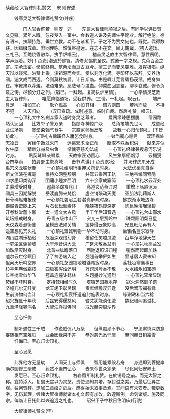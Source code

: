 续藏经   大智律师礼赞文
　宋 则安述

　　钱唐灵芝大智律师礼赞文(并序)

　　　　门人岩香练若　则安　述
　　先禀大智律师顺寂之后。有同学以讳日赞文见嘱。累年未暇。忽夜梦入一室中。会数道人讲及先师生平懿业。解行绝伦。徐有语曰。扶颠持危。垂世立教。功不在诸祖下。子之不为赞文何也。既觉。偶得数联。因缉缀成章。庶同俚咏。然慎终追远。在志不在文。固无愧哉。(初入道场。三礼已。互跪烧香散华。执手炉唱云)。
　　稽首灵芝教主大智律师。慧性夙明。学声远着。妙[〡*臣*责]潜通於佛智。清修允恊於圣仪。式遵一字之规。克荷百金之寄。宗承法密。储贰终南。筑两坛而亘古亘今。撰三记而变风变雅。发挥极唱。纵天辩以谈常。洪赞上乘。浚祖源而会实。爰以剡浮化满。寻印坏以东辞。安养功圆。遽文成而西迈。今则莫秋初启。讳日斯临。由是輙吐芜言载扬茂绩。戒身如在。审雍肃以荐羞。法语难亲。忍悲号而泣血。仰冀曲回慈鉴。聊享哀诚。俯令负笈之俦。尽预分灯之列。(唱已。一拜起。复跪执炉至请)。
　　一心奉请灵芝教主大智律师。
　　唯愿降临道场。受我供养。(三请。一礼起。叹云)。
　　端严具足　　相如其心　　耿介孤高　　心如其相　　谓方则圆　　若拘而放　　不持不犯　　人天归向
　　(叹已宣疏。或别述意。临时自裁。然后礼赞。唱云)。
　　一心顶礼大中名剎弃家入道时身灵芝尊者。
　　爱网缘疎思摆脱　　僧园路熟认迂回　　比方邻子警双亲　　指顾寺神惊广众　　总角笔端先世习　　成童经业试场魁　　黉堂染翰气食牛　　宗裔家师当反敬
　　故我一心归命顶礼。(下皆仿此)。
　　一心顶礼古佛蹊径入廛乞食时身。
　　一钵当衢心喻月　　双环摇处志凌云　　寅缘午饭过朱门　　远离邪求全正命　　断取不殊香积供　　献来差似牧牛糜　　精新分减及虫鱼　　惭愧等慈均法施
　　一心顶礼经律兼授悬河乐说时身。
　　夙契鹫峰亲嘱累　　天教宗匠劝回心　　风生象扇栢烟浮　　云拥猊台四华雨　　拍肩部主恢真域　　击节洪遵[〡*臣*责]妙经　　并汾律虎爪牙成　　禹穴义龙嗟伏鹿
　　一心顶礼绍明行事掩关撰记时身。
　　大法优柔真自得　　斯文流演在挥毫　　维持众网整颓纲　　并驾五乘回正轨　　三绝韦编同索隐　　四求墨印类钩深　　团蒲小睡梦西明　　六十余家成蠧简
　　一心顶礼水云深处击蒙增受时身。
　　遐慕圣踪京兆日　　高遵玄范蔡江时　　重增上品趣泥洹　　圆具三因期解脱　　岳渎崩腾来梵侣　　虚空销殒动天魔　　圣胎法乳藉斯人　　粉骨碎躯难报德
　　一心顶礼碧沼兰若潜真解疏时身。
　　拂衣渐水城边寺　　蹑屐青峦陇上来　　片石长松惬素怀　　晓猿夜鹤窥深定　　滤泉晚沼瑠璃碧　　开卷秋堂薝卜馨　　太一遗文太古风　　半千年后知音遇
　　一心顶礼台山鄞水筑坛授戒时身。
　　丹青五级巾山下　　突兀三层贸岭中　　珠颗圆明粲日星　　天仪森着悬衡鉴　　圣模应法如关辅　　宝势侵云象妙高　　光显毗尼再有人　　遥空想见宾头礼
　　一心顶礼盟诚利物一华不动时身。
　　坐徧名蓝求寂静　　湖山胜剎乐栖迟　　危脆深观焰幻身　　稽留任笑匏瓜迹　　百年诤地辞天竺　　一梦尘区谢菊坡　　大旱潮音讲大云　　广筵未散番盆雨
　　一心顶礼秋高兰室加趺示灭时身。
　　北首曲肱瞻落日　　西驰返照识归程　　瞿然而起即加趺　　嗑尔云亡徐瞑目　　了了神游端入定　　翘翘首举俨如生　　里巷居人寂未知　　但闻天乐鸣空界
　　一心顶礼芝园福地塔婆窀窆时身。
　　莲社冱寒襄事日　　杉亭焦卷傲霜枝　　四檐雾泻烛还明　　万窍风号香不散　　大水结氷如宝砌　　长空搅雪似华飞　　冠盖旌幢讣鹤林　　名题墨妙光遗烈
　　一心顶礼窣堵显瑞焚经不坏时身。
　　定持梵相经时久　　塔镇芝园慕永存　　寇火洞然靡子遗　　坚幢兀尔无纤变　　龙天翊卫彰灵瑞　　贵庶倾瞻叹异逢　　没后留形福有缘　　生前济物何当计
　　一心顶礼紫宸怀道追封旌表时身。
　　缘谢政和当六稔　　绍兴旌显十年秋　　后昆安得偃慈风　　耆艾犹能谈化迹　　数纪寝闻追谥礼　　九重泽降锡鸿名　　大智汪洋拟佛同　　戒光赫奕周沙界

　　至心忏悔

　　制听遮性三千戒　　作说威仪八万条　　但纵痴顽不节心　　宁思肃慎深防意　　妄随相有空难见　　业会因缘果不差　　恭对慈光悉忏摩　　庶同赫日销霜雪
　　忏悔已。至心归命顶礼。

　　至心发愿

　　此界他方无量劫　　人间天上与师俱　　智用能乘般若舟　　身通即到菩提岸　　确尔圆修三聚戒　　毅然不退四弘心　　去来今世众怨亲　　尽化同归安养土
　　发愿已。至心归命顶礼。
　　右岩香所制礼赞。在於锡号之前。而无大智之称。宜特添入。复易天宫以为灵芝。贵使通知其塔。存封谥之美。乃最后征异之观。独阙赞辞。遂加二章缀之於后。庶得始末叙事备焉。其间语有未安者。輙更数字。无伤其理。尝睹大智律师就诸本礼文颇有加改。敢遵斯例。命刻诸版。施及同宗。俾临讳日托此以兴追远之礼也。
　　绍兴甲子中秋日住明庆(行诜)

　　大智律师礼赞文(毕)

